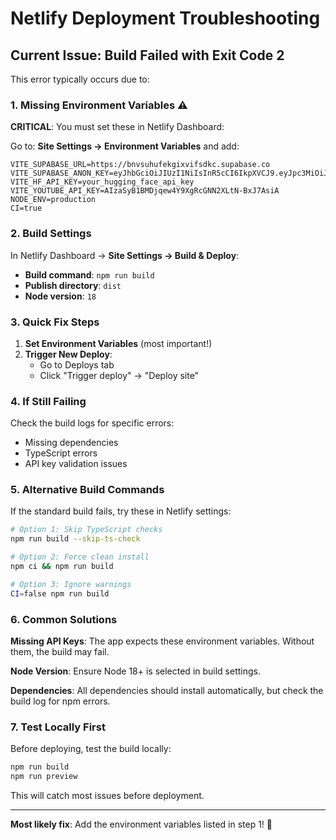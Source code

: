 # Netlify Deployment Troubleshooting

## Current Issue: Build Failed with Exit Code 2

This error typically occurs due to:

### 1. Missing Environment Variables ⚠️
**CRITICAL**: You must set these in Netlify Dashboard:

Go to: **Site Settings → Environment Variables** and add:

```
VITE_SUPABASE_URL=https://bnvsuhufekgixvifsdkc.supabase.co
VITE_SUPABASE_ANON_KEY=eyJhbGciOiJIUzI1NiIsInR5cCI6IkpXVCJ9.eyJpc3MiOiJzdXBhYmFzZSIsInJlZiI6ImJudnN1aHVmZWtnaXh2aWZzZGtjIiwicm9sZSI6ImFub24iLCJpYXQiOjE3NTAzNTQ5MDEsImV4cCI6MjA2NTkzMDkwMX0.VWlBOGJhZGJhZGJhZGJhZGJhZGJhZGJhZGJhZGJhZGI
VITE_HF_API_KEY=your_hugging_face_api_key
VITE_YOUTUBE_API_KEY=AIzaSyB1BMDjqew4Y9XgRcGNN2XLtN-BxJ7AsiA
NODE_ENV=production
CI=true
```

### 2. Build Settings
In Netlify Dashboard → **Site Settings → Build & Deploy**:

- **Build command**: `npm run build`
- **Publish directory**: `dist`
- **Node version**: `18`

### 3. Quick Fix Steps

1. **Set Environment Variables** (most important!)
2. **Trigger New Deploy**: 
   - Go to Deploys tab
   - Click "Trigger deploy" → "Deploy site"

### 4. If Still Failing

Check the build logs for specific errors:
- Missing dependencies
- TypeScript errors
- API key validation issues

### 5. Alternative Build Commands

If the standard build fails, try these in Netlify settings:

```bash
# Option 1: Skip TypeScript checks
npm run build --skip-ts-check

# Option 2: Force clean install
npm ci && npm run build

# Option 3: Ignore warnings
CI=false npm run build
```

### 6. Common Solutions

**Missing API Keys**: The app expects these environment variables. Without them, the build may fail.

**Node Version**: Ensure Node 18+ is selected in build settings.

**Dependencies**: All dependencies should install automatically, but check the build log for npm errors.

### 7. Test Locally First

Before deploying, test the build locally:

```bash
npm run build
npm run preview
```

This will catch most issues before deployment.

---

**Most likely fix**: Add the environment variables listed in step 1! 🔑